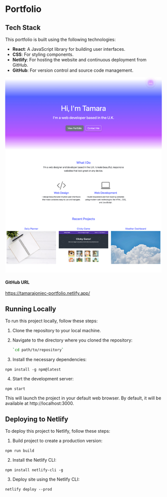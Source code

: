 # Portfolio

## Tech Stack

This portfolio is built using the following technologies:

- **React**: A JavaScript library for building user interfaces.
- **CSS**: For styling components.
- **Netlify**: For hosting the website and continuous deployment from GitHub.
- **GitHub**: For version control and source code management.

![Screenshot of website](images/screencapture.jpg)

#### GitHub URL

https://tamarajoniec-portfolio.netlify.app/

## Running Locally

To run this project locally, follow these steps:

1. Clone the repository to your local machine.

2. Navigate to the directory where you cloned the repository:

   ```bash
   `cd path/to/repository`

3. Install the necessary dependencies:

`npm install -g npm@latest`

4. Start the development server:

`npm start`

This will launch the project in your default web browser. By default, it will be available at http://localhost:3000.

## Deploying to Netlify

To deploy this project to Netlify, follow these steps:

1. Build project to create a production version:

`npm run build`

2. Install the Netlify CLI:

`npm install netlify-cli -g`

3. Deploy site using the Netlify CLI:

`netlify deploy --prod`